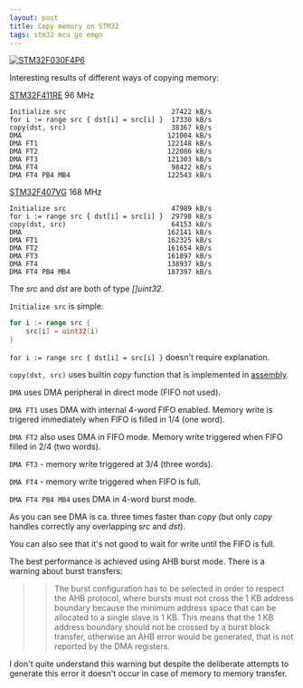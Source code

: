 ```yaml
---
layout: post
title: Copy memory on STM32
tags: stm32 mcu go emgo
---
```


[![STM32F030F4P6]({{site.baseur}}/images/mcu/stm32dma.jpg)]({{site.baseur}}/2018/05/18/copy_memory_on_stm32.html)

Interesting results of different ways of copying memory:

<!--more-->

[STM32F411RE](https://github.com/ziutek/emgo/blob/master/egpath/src/stm32/examples/nucleo-f411re/dma/main.go) 96 MHz

```
Initialize src                          27422 kB/s
for i := range src { dst[i] = src[i] }  17330 kB/s
copy(dst, src)                          38367 kB/s
DMA                                    121004 kB/s
DMA FT1                                122148 kB/s
DMA FT2                                122086 kB/s
DMA FT3                                121303 kB/s
DMA FT4                                 98422 kB/s
DMA FT4 PB4 MB4                        122543 kB/s
```

[STM32F407VG](https://github.com/ziutek/emgo/blob/master/egpath/src/stm32/examples/f4-discovery/dma/main.go) 168 MHz

```
Initialize src                          47989 kB/s
for i := range src { dst[i] = src[i] }  29798 kB/s
copy(dst, src)                          64153 kB/s
DMA                                    162141 kB/s
DMA FT1                                162325 kB/s
DMA FT2                                161654 kB/s
DMA FT3                                161897 kB/s
DMA FT4                                138937 kB/s
DMA FT4 PB4 MB4                        187397 kB/s
```

The *src* and *dst* are both of type *[]uint32*.

`Initialize src` is simple:

```go
for i := range src {
	src[i] = uint32(i)
}
```

`for i := range src { dst[i] = src[i] }` doesn't require explanation.

`copy(dst, src)` uses builtin *copy* function that is implemented in [assembly](https://github.com/ziutek/emgo/blob/master/egroot/src/internal/copy-cortexm.s).

`DMA` uses DMA peripheral in direct mode (FIFO not used).

`DMA FT1` uses DMA with internal 4-word FIFO enabled. Memory write is trigered immediately when FIFO is filled in 1/4 (one word).

`DMA FT2` also uses DMA in FIFO mode. Memory write triggered when FIFO filled in 2/4 (two words).

`DMA FT3` - memory write triggered at 3/4 (three words).

`DMA FT4` - memory write triggered when FIFO is full.

`DMA FT4 PB4 MB4` uses DMA in 4-word burst mode.

As you can see DMA is ca. three times faster than *copy* (but only *copy* handles correctly any overlapping *src* and *dst*).

You can also see that it's not good to wait for write until the FIFO is full.

The best performance is achieved using AHB burst mode. There is a warning about burst transfers:

>> The burst configuration has to be selected in order to respect the AHB protocol, where bursts must not cross the 1 KB address boundary because the minimum address space that can be allocated to a single slave is 1 KB. This means that the 1 KB address boundary should not be crossed by a burst block transfer, otherwise an AHB error would be generated, that is not reported by the DMA registers.

I don't quite understand this warning but despite the deliberate attempts to generate this error it doesn't occur in case of memory to memory transfer.